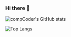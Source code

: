 ### Hi there 👋

![compCoder's GitHub stats](https://github-readme-stats.vercel.app/api?username=compCoder007&show_icons=true&theme=radical)

![Top Langs](https://github-readme-stats.vercel.app/api/top-langs/?username=anuraghazra&layout=compact&langs_count=20&hide=assembly,objective-c,astro,ada,c#,glsl,d,haxe,typescript)

<!--
**compCoder007/compCoder007** is a ✨ _special_ ✨ repository because its `README.md` (this file) appears on your GitHub profile.

Here are some ideas to get you started:

- 🔭 I’m currently working on ...
- 🌱 I’m currently learning ...
- 👯 I’m looking to collaborate on ...
- 🤔 I’m looking for help with ...
- 💬 Ask me about ...
- 📫 How to reach me: ...
- 😄 Pronouns: ...
- ⚡ Fun fact: ...
-->
